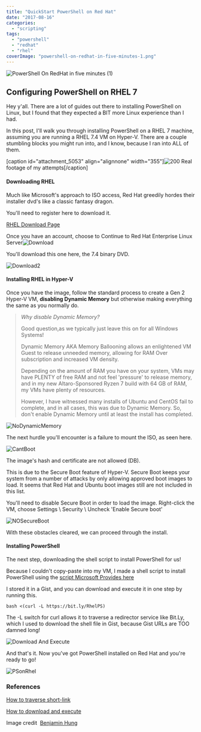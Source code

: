 ```yaml
---
title: "QuickStart PowerShell on Red Hat"
date: "2017-08-16"
categories: 
  - "scripting"
tags: 
  - "powershell"
  - "redhat"
  - "rhel"
coverImage: "powershell-on-redhat-in-five-minutes-1.png"
---
```


![PowerShell On RedHat in five minutes (1)](images/powershell-on-redhat-in-five-minutes-1.png)

## Configuring PowerShell on RHEL 7

Hey y'all. There are a lot of guides out there to installing PowerShell on Linux, but I found that they expected a BIT more Linux experience than I had.

In this post, I'll walk you through installing PowerShell on a RHEL 7 machine, assuming you are running a RHEL 7.4 VM on Hyper-V. There are a couple stumbling blocks you might run into, and I know, because I ran into ALL of them.

\[caption id="attachment\_5053" align="alignnone" width="355"\]![200](images/200.gif) Real footage of my attempts\[/caption\]

#### Downloading RHEL

Much like Microsoft's approach to ISO access, Red Hat greedily hordes their installer dvd's like a classic fantasy dragon.

You'll need to register here to download it.

[RHEL Download Page](https://access.redhat.com/products/red-hat-enterprise-linux/evaluation)

Once you have an account, choose to Continue to Red Hat Enterprise Linux Server![Download](images/download.png)

You'll download this one here, the 7.4 binary DVD.

![Download2](images/download2.png)

#### Installing RHEL in Hyper-V

Once you have the image, follow the standard process to create a Gen 2 Hyper-V VM, **disabling Dynamic Memory** but otherwise making everything the same as you normally do.

> _Why disable Dynamic Memory?_
> 
> Good question,as we typically just leave this on for all Windows Systems!
> 
> Dynamic Memory AKA Memory Ballooning allows an enlightened VM Guest to release unneeded memory, allowing for RAM Over subscription and increased VM density.
> 
> Depending on the amount of RAM you have on your system, VMs may have PLENTY of free RAM and not feel 'pressure' to release memory, and in my new Altaro-Sponsored Ryzen 7 build with 64 GB of RAM, my VMs have plenty of resources.
> 
> However, I have witnessed many installs of Ubuntu and CentOS fail to complete, and in all cases, this was due to Dynamic Memory. So, don't enable Dynamic Memory until at least the install has completed.

![NoDynamicMemory](images/nodynamicmemory.png)

The next hurdle you'll encounter is a failure to mount the ISO, as seen here.

![CantBoot](images/cantboot.png)

The image's hash and certificate are not allowed (DB).

This is due to the Secure Boot feature of Hyper-V. Secure Boot keeps your system from a number of attacks by only allowing approved boot images to load. It seems that Red Hat and Ubuntu boot images still are not included in this list.

You'll need to disable Secure Boot in order to load the image. Right-click the VM, choose Settings \\ Security \\ Uncheck 'Enable Secure boot'

![NOSecureBoot](images/nosecureboot.png)

With these obstacles cleared, we can proceed through the install.

#### Installing PowerShell

The next step, downloading the shell script to install PowerShell for us!

Because I couldn't copy-paste into my VM, I made a shell script to install PowerShell using the [script Microsoft Provides here](https://github.com/PowerShell/PowerShell/blob/master/docs/installation/linux.md#red-hat-enterprise-linux-rhel-7)

I stored it in a Gist, and you can download and execute it in one step by running this.

`bash <(curl -L https://bit.ly/RhelPS)`

The -L switch for curl allows it to traverse a redirector service like Bit.Ly, which I used to download the shell file in Gist, because Gist URLs are TOO damned long!

![Download And Execute](images/download-and-execute.png)

And that's it. Now you've got PowerShell installed on Red Hat and you're ready to go!

![PSonRhel](images/psonrhel.png)

### References

[How to traverse short-link](https://quantumtunnel.wordpress.com/2015/02/25/using-curl-to-download-for-a-shortened-url-dropbox-bit-ly/)

[How to download and execute](https://stackoverflow.com/questions/5735666/execute-bash-script-from-url)

Image credit  [Benjamin Hung](https://unsplash.com/@benjaminhung?utm_medium=referral&utm_campaign=photographer-credit&utm_content=creditBadge "Download free do whatever you want high-resolution photos from Benjamin Hung")
